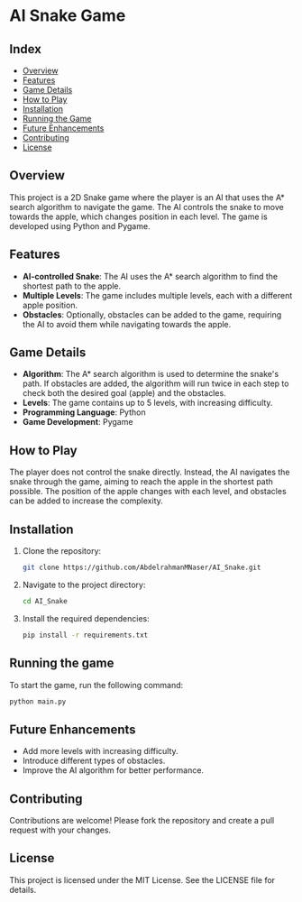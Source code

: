 # AI Snake Game

## Index
- [Overview](#overview)
- [Features](#features)
- [Game Details](#game-details)
- [How to Play](#how-to-play)
- [Installation](#installation)
- [Running the Game](#running-the-game)
- [Future Enhancements](#future-enhancements)
- [Contributing](#contributing)
- [License](#license)

## Overview

This project is a 2D Snake game where the player is an AI that uses the A* search algorithm to navigate the game. The AI controls the snake to move towards the apple, which changes position in each level. The game is developed using Python and Pygame.

## Features

- **AI-controlled Snake**: The AI uses the A* search algorithm to find the shortest path to the apple.
- **Multiple Levels**: The game includes multiple levels, each with a different apple position.
- **Obstacles**: Optionally, obstacles can be added to the game, requiring the AI to avoid them while navigating towards the apple.

## Game Details

- **Algorithm**: The A* search algorithm is used to determine the snake's path. If obstacles are added, the algorithm will run twice in each step to check both the desired goal (apple) and the obstacles.
- **Levels**: The game contains up to 5 levels, with increasing difficulty.
- **Programming Language**: Python
- **Game Development**: Pygame

## How to Play

The player does not control the snake directly. Instead, the AI navigates the snake through the game, aiming to reach the apple in the shortest path possible. The position of the apple changes with each level, and obstacles can be added to increase the complexity.

## Installation

1. Clone the repository:
   ```sh
   git clone https://github.com/AbdelrahmanMNaser/AI_Snake.git
2. Navigate to the project directory:
   ```sh
   cd AI_Snake
3. Install the required dependencies:
   ```sh
   pip install -r requirements.txt

## Running the game
To start the game, run the following command:
```sh
python main.py
```

## Future Enhancements
- Add more levels with increasing difficulty.
- Introduce different types of obstacles.
- Improve the AI algorithm for better performance.

## Contributing
Contributions are welcome! Please fork the repository and create a pull request with your changes.

## License
This project is licensed under the MIT License. See the LICENSE file for details.
